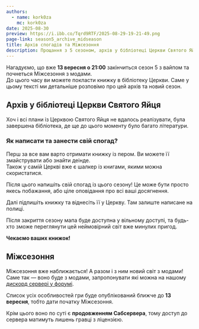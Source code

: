 ```yaml
---
authors:
  - name: kork0za
    mc: kork0za
date: 2025-08-30
preview: https://i.ibb.co/Tqrd9RTF/2025-08-29-19-21-49.png
page-link: season5_archive_midseason
title: Архів спогадів та Міжсезоння
description: Прощання з 5 сезоном, архів у бібліотеці Церкви Святого Яйця та старт Міжсезоння з модами!
---
```


Нагадуємо, що вже **13 вересня о 21:00** закінчиться сезон 5 з вайпом та почнеться Міжсезоння з модами.  
До цього часу ви можете покласти книжку в бібліотеку Церкви. Саме у цьому тексті ми детальніше розповімо про цей архів та новий сезон.

## Архів у бібліотеці Церкви Святого Яйця

Хоч і всі плани із Церквою Святого Яйця не вдалось реалізувати, була завершена бібліотека, де ще до цього моменту було багато літератури.

### Як написати та занести свій спогад?

Перш за все вам варто отримати книжку із пером. Ви можете її змайструвати або знайти деінде.  
Також у самій Церкві вже є шалкер із книгами, якими можна скористатися.  

Після цього напишіть свій спогад із цього сезону! Це може бути просто якесь побажання, або ціле оповідання про всі ваші досягнення.  

Далі підпишіть книжку та віднесіть її у Церкву. Там залиште написане на полиці.  

Після закриття сезону мапа буде доступна у вільному доступі, та будь-хто зможе переглянути цей неймовірний світ вже минулих пригод.

**Чекаємо ваших книжок!**

## Міжсезоння

Міжсезоння вже наближається! А разом і з ним новий світ з модами!  
Саме так — воно буде з модами, запропонувати які можна на нашому [дискорд сервері у форумі](https://discord.com/invite/fxqnU9by3M).  

Список усіх особливостей гри буде опублікований ближче до **13 вересня**, тобто дати початку Міжсезоння.  

Крім цього воно по суті є **продовженням Сабсервера**, тому доступ до сервера матимуть лишень гравці з ліцензією.
